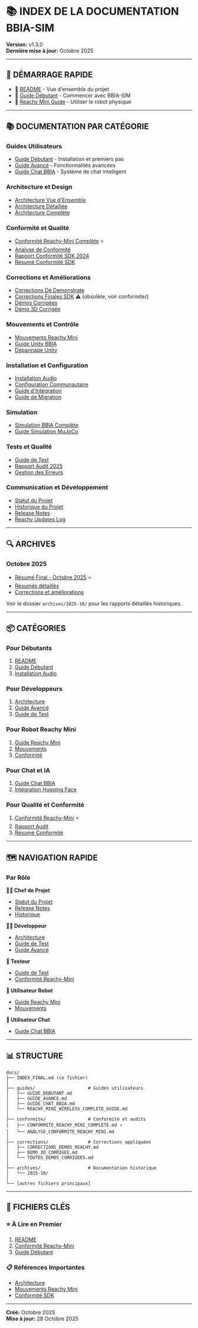 # 📚 INDEX DE LA DOCUMENTATION BBIA-SIM

**Version:** v1.3.0  
**Dernière mise à jour:** Octobre 2025

---

## 🎯 DÉMARRAGE RAPIDE

- 📖 [README](../README.md) - Vue d'ensemble du projet
- 🚀 [Guide Débutant](GUIDE_DEBUTANT.md) - Commencer avec BBIA-SIM
- 🤖 [Reachy Mini Guide](guides/REACHY_MINI_WIRELESS_COMPLETE_GUIDE.md) - Utiliser le robot physique

---

## 📚 DOCUMENTATION PAR CATÉGORIE

### Guides Utilisateurs
- [Guide Débutant](GUIDE_DEBUTANT.md) - Installation et premiers pas
- [Guide Avancé](GUIDE_AVANCE.md) - Fonctionnalités avancées
- [Guide Chat BBIA](GUIDE_CHAT_BBIA.md) - Système de chat intelligent

### Architecture et Design
- [Architecture Vue d'Ensemble](ARCHITECTURE_OVERVIEW.md)
- [Architecture Détaillée](ARCHITECTURE_DETAILED.md)
- [Architecture Complète](ARCHITECTURE.md)

### Conformité et Qualité
- [Conformité Reachy-Mini Complète](conformite/CONFORMITE_REACHY_MINI_COMPLETE.md) ⭐
- [Analyse de Conformité](conformite/ANALYSE_CONFORMITE_REACHY_MINI.md)
- [Rapport Conformité SDK 2024](RAPPORT_CONFORMITE_SDK_2024.md)
- [Résumé Conformité SDK](CONFORMITE_SDK_RESUME.md)

### Corrections et Améliorations
- [Corrections Dé Demonstrate](corrections/CORRECTIONS_DEMOS_REACHY.md)
- [Corrections Finales SDK](corrections/CORRECTIONS_FINALES_SDK_OFFICIEL.md) ⚠️ (obsolète, voir conformite/)
- [Démos Corrigées](corrections/TOUTES_DEMOS_CORRIGEES.md)
- [Démo 3D Corrigée](corrections/DEMO_3D_CORRIGEE.md)

### Mouvements et Contrôle
- [Mouvements Reachy Mini](MOUVEMENTS_REACHY_MINI.md)
- [Guide Unity BBIA](unity/UNITY_BBIA_GUIDE.md)
- [Dépannage Unity](unity/UNITY_TROUBLESHOOTING.md)

### Installation et Configuration
- [Installation Audio](installation/AUDIO_SETUP.md)
- [Configuration Communautaire](COMMUNITY_CONFIG.md)
- [Guide d'Intégration](INTEGRATION_GUIDE.md)
- [Guide de Migration](MIGRATION_GUIDE.md)

### Simulation
- [Simulation BBIA Complète](simulations/SIMULATION_BBIA_COMPLETE.md)
- [Guide Simulation MuJoCo](simulations/MUJOCO_SIMULATION_GUIDE.md)

### Tests et Qualité
- [Guide de Test](TESTING_GUIDE.md)
- [Rapport Audit 2025](AUDIT_COMPLET_PROJET_2025.md)
- [Gestion des Erreurs](ERROR_CORRECTION_REPORT.md)

### Communication et Développement
- [Statut du Projet](STATUT_PROJET.md)
- [Historique du Projet](PROJECT_HISTORY.md)
- [Release Notes](RELEASE_NOTES.md)
- [Reachy Updates Log](REACHY_UPDATES_LOG.md)

---

## 🔍 ARCHIVES

### Octobre 2025
- [Résumé Final - Octobre 2025](archives/2025-10/RESUME_FINAL_OCTOBRE_2025_REFERENCE.md) ⭐
- [Résumés détaillés](archives/2025-10/)
- [Corrections et améliorations](archives/2025-10/)

Voir le dossier `archives/2025-10/` pour les rapports détaillés historiques.

---

## 📦 CATÉGORIES

### Pour Débutants
1. [README](../README.md)
2. [Guide Débutant](GUIDE_DEBUTANT.md)
3. [Installation Audio](installation/AUDIO_SETUP.md)

### Pour Développeurs
1. [Architecture](ARCHITECTURE.md)
2. [Guide Avancé](GUIDE_AVANCE.md)
3. [Guide de Test](TESTING_GUIDE.md)

### Pour Robot Reachy Mini
1. [Guide Reachy Mini](guides/REACHY_MINI_WIRELESS_COMPLETE_GUIDE.md)
2. [Mouvements](MOUVEMENTS_REACHY_MINI.md)
3. [Conformité](conformite/CONFORMITE_REACHY_MINI_COMPLETE.md)

### Pour Chat et IA
1. [Guide Chat BBIA](GUIDE_CHAT_BBIA.md)
2. [Intégration Hugging Face](INTEGRATION_GUIDE.md)

### Pour Qualité et Conformité
1. [Conformité Reachy-Mini](conformite/CONFORMITE_REACHY_MINI_COMPLETE.md) ⭐
2. [Rapport Audit](AUDIT_COMPLET_PROJET_2025.md)
3. [Résumé Conformité](CONFORMITE_SDK_RESUME.md)

---

## 🗺️ NAVIGATION RAPIDE

### Par Rôle

**👨‍💼 Chef de Projet**
- [Statut du Projet](STATUT_PROJET.md)
- [Release Notes](RELEASE_NOTES.md)
- [Historique](PROJECT_HISTORY.md)

**👨‍💻 Développeur**
- [Architecture](ARCHITECTURE.md)
- [Guide de Test](TESTING_GUIDE.md)
- [Guide Avancé](GUIDE_AVANCE.md)

**🧪 Testeur**
- [Guide de Test](TESTING_GUIDE.md)
- [Conformité Reachy-Mini](conformite/CONFORMITE_REACHY_MINI_COMPLETE.md)

**🤖 Utilisateur Robot**
- [Guide Reachy Mini](guides/REACHY_MINI_WIRELESS_COMPLETE_GUIDE.md)
- [Mouvements](MOUVEMENTS_REACHY_MINI.md)

**💬 Utilisateur Chat**
- [Guide Chat BBIA](GUIDE_CHAT_BBIA.md)

---

## 📊 STRUCTURE

```
docs/
├── INDEX_FINAL.md (ce fichier)
│
├── guides/                    # Guides utilisateurs
│   ├── GUIDE_DEBUTANT.md
│   ├── GUIDE_AVANCE.md
│   ├── GUIDE_CHAT_BBIA.md
│   └── REACHY_MINI_WIRELESS_COMPLETE_GUIDE.md
│
├── conformite/                # Conformité et audits
│   ├── CONFORMITE_REACHY_MINI_COMPLETE.md ⭐
│   └── ANALYSE_CONFORMITE_REACHY_MINI.md
│
├── corrections/               # Corrections appliquées
│   ├── CORRECTIONS_DEMOS_REACHY.md
│   ├── DEMO_3D_CORRIGEE.md
│   └── TOUTES_DEMOS_CORRIGEES.md
│
├── archives/                  # Documentation historique
│   └── 2025-10/
│
└── [autres fichiers principaux]
```

---

## 🎯 FICHIERS CLÉS

### ⭐ À Lire en Premier
1. [README](../README.md)
2. [Conformité Reachy-Mini](conformite/CONFORMITE_REACHY_MINI_COMPLETE.md)
3. [Guide Débutant](GUIDE_DEBUTANT.md)

### 📋 Références Importantes
- [Architecture](ARCHITECTURE.md)
- [Mouvements Reachy Mini](MOUVEMENTS_REACHY_MINI.md)
- [Conformité SDK](CONFORMITE_SDK_RESUME.md)

---

**Créé:** Octobre 2025  
**Mise à jour:** 28 Octobre 2025

